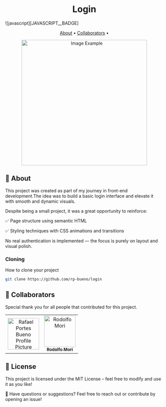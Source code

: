 
[PROJECT__URL]: https://github.com/rp-bueno/login

<h1 align="center" style="font-weight: bold;">Login</h1>

![javascript][JAVASCRIPT__BADGE]

<p align="center">
 <a href="#about">About</a> • 
  <a href="#colab">Collaborators</a> •
</p>


<p align="center">
    <img src="https://github.com/rp-bueno/login/issues/1#issue-3067170525" alt="Image Example" width="400px">
</p>

<h2 id="started">📌 About </h2>

This project was created as part of my journey in front-end development.The idea was to build a basic login interface and elevate it with smooth and dynamic visuals.

Despite being a small project, it was a great opportunity to reinforce:

✅ Page structure using semantic HTML

✅ Styling techniques with CSS animations and transitions

No real authentication is implemented — the focus is purely on layout and visual polish.

<h3>Cloning</h3>

How to clone your project

```bash
git clone https://github.com/rp-bueno/login
```

<h2 id="colab">🤝 Collaborators</h2>

Special thank you for all people that contributed for this project.

<table>
  <tr>
    <td align="center">
      <a href="#">
        <img src="https://avatars.githubusercontent.com/u/202191962?v=4" width="100px;" alt="Rafael Portes Bueno Profile Picture"/><br>
        <sub>
          <b></b>
        </sub>
      </a>
    </td>
    <td align="center">
      <a href="#">
        <img src="https://avatars.githubusercontent.com/u/47903440?v=4" width="100px;" alt="Rodolfo Mori"/><br>
        <sub>
          <b>Rodolfo Mori</b>
        </sub>
      </a>
    </td>
  </table>

<h2 id="license">📜 License</h2>
  This project is licensed under the MIT License – feel free to modify and use it as you like!

📢 Have questions or suggestions? Feel free to reach out or contribute by opening an issue!
